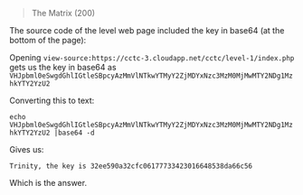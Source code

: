 >The Matrix (200)

The source code of the level web page included the key in base64 (at the bottom of the page):

Opening `view-source:https://cctc-3.cloudapp.net/cctc/level-1/index.php` gets us the
key in base64 as `VHJpbml0eSwgdGhlIGtleSBpcyAzMmVlNTkwYTMyY2ZjMDYxNzc3MzM0MjMwMTY2NDg1MzhkYTY2YzU2`

Converting this to text:

`echo VHJpbml0eSwgdGhlIGtleSBpcyAzMmVlNTkwYTMyY2ZjMDYxNzc3MzM0MjMwMTY2NDg1MzhkYTY2YzU2 |base64 -d`

Gives us: 

`Trinity, the key is 32ee590a32cfc06177733423016648538da66c56`

Which is the answer.